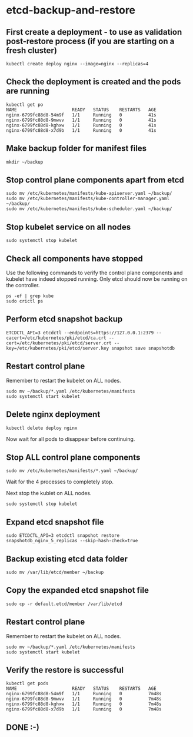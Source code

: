 # etcd-backup-and-restore

## First create a deployment - to use as validation post-restore process (if you are starting on a fresh cluster)
```
kubectl create deploy nginx --image=nginx --replicas=4
```

## Check the deployment is created and the pods are running
```
kubectl get po
NAME                     READY   STATUS    RESTARTS   AGE
nginx-6799fc88d8-54m9f   1/1     Running   0          41s
nginx-6799fc88d8-9mwvv   1/1     Running   0          41s
nginx-6799fc88d8-kghxw   1/1     Running   0          41s
nginx-6799fc88d8-x7d9b   1/1     Running   0          41s
```

## Make backup folder for manifest files
```
mkdir ~/backup
```
## Stop control plane components apart from etcd
```
sudo mv /etc/kubernetes/manifests/kube-apiserver.yaml ~/backup/
sudo mv /etc/kubernetes/manifests/kube-controller-manager.yaml ~/backup/
sudo mv /etc/kubernetes/manifests/kube-scheduler.yaml ~/backup/
```
## Stop kubelet service on all nodes
```
sudo systemctl stop kubelet
```
## Check all components have stopped
Use the following commands to verify the control plane components and kubelet have indeed stopped running. Only etcd should now be running on the controller.
```
ps -ef | grep kube
sudo crictl ps
```
## Perform etcd snapshot backup
```
ETCDCTL_API=3 etcdctl --endpoints=https://127.0.0.1:2379 --cacert=/etc/kubernetes/pki/etcd/ca.crt --cert=/etc/kubernetes/pki/etcd/server.crt --key=/etc/kubernetes/pki/etcd/server.key snapshot save snapshotdb
```
## Restart control plane
Remember to restart the kubelet on ALL nodes.
```
sudo mv ~/backup/*.yaml /etc/kubernetes/manifests
sudo systemctl start kubelet
```
## Delete nginx deployment
```
kubectl delete deploy nginx
```
Now wait for all pods to disappear before continuing.
## Stop ALL control plane components
```
sudo mv /etc/kubernetes/manifests/*.yaml ~/backup/
```
Wait for the 4 processes to completely stop.

Next stop the kublet on ALL nodes.
```
sudo systemctl stop kubelet
```
## Expand etcd snapshot file
```
sudo ETCDCTL_API=3 etcdctl snapshot restore snapshotdb_nginx_5_replicas --skip-hash-check=true
```
## Backup existing etcd data folder
```
sudo mv /var/lib/etcd/member ~/backup
```
## Copy the expanded etcd snapshot file
```
sudo cp -r default.etcd/member /var/lib/etcd
```
## Restart control plane
Remember to restart the kubelet on ALL nodes.
```
sudo mv ~/backup/*.yaml /etc/kubernetes/manifests
sudo systemctl start kubelet
```
## Verify the restore is successful
```
kubectl get pods
NAME                     READY   STATUS    RESTARTS   AGE
nginx-6799fc88d8-54m9f   1/1     Running   0          7m48s
nginx-6799fc88d8-9mwvv   1/1     Running   0          7m48s
nginx-6799fc88d8-kghxw   1/1     Running   0          7m48s
nginx-6799fc88d8-x7d9b   1/1     Running   0          7m48s
```

## DONE :-)
